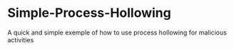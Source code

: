 # Simple-Process-Hollowing
A quick and simple exemple of how to use process hollowing for malicious activities
